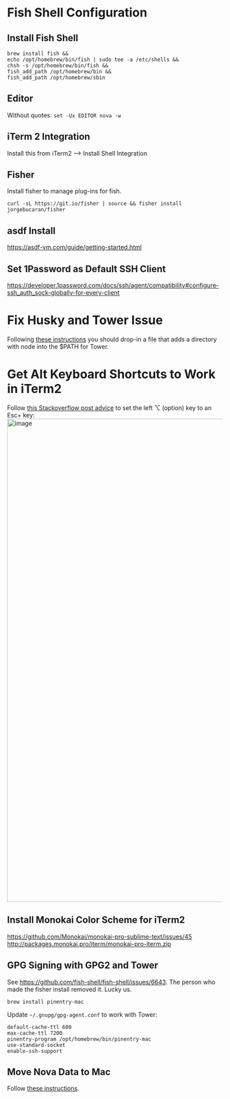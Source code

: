 # Fish Shell Configuration

## Install Fish Shell
```
brew install fish &&
echo /opt/homebrew/bin/fish | sudo tee -a /etc/shells &&
chsh -s /opt/homebrew/bin/fish &&
fish_add_path /opt/homebrew/bin &&
fish_add_path /opt/homebrew/sbin
```

## Editor
Without quotes:
`set -Ux EDITOR nova -w`

## iTerm 2 Integration
Install this from iTerm2 --> Install Shell Integration

## Fisher
Install fisher to manage plug-ins for fish.
```
curl -sL https://git.io/fisher | source && fisher install jorgebucaran/fisher
```
## asdf Install
https://asdf-vm.com/guide/getting-started.html

## Set 1Password as Default SSH Client
https://developer.1password.com/docs/ssh/agent/compatibility#configure-ssh_auth_sock-globally-for-every-client

# Fix Husky and Tower Issue
Following [these instructions](https://www.git-tower.com/help/guides/integration/environment/mac) you should drop-in a file that adds a directory with node into the $PATH for Tower.

# Get Alt Keyboard Shortcuts to Work in iTerm2
Follow [this Stackoverflow post advice](https://stackoverflow.com/a/48000819/2149359) to set the left ⌥ (option) key to an Esc+ key:
<img width="1128" alt="image" src="https://user-images.githubusercontent.com/565647/138564899-03607920-60f7-441b-9088-830ef52cb60c.png">

## Install Monokai Color Scheme for iTerm2
https://github.com/Monokai/monokai-pro-sublime-text/issues/45
http://packages.monokai.pro/iterm/monokai-pro-iterm.zip

## GPG Signing with GPG2 and Tower
See https://github.com/fish-shell/fish-shell/issues/6643. The person who made the fisher install removed it. Lucky us.
```
brew install pinentry-mac
```

Update `~/.gnupg/gpg-agent.conf` to work with Tower:

```
default-cache-ttl 600
max-cache-ttl 7200
pinentry-program /opt/homebrew/bin/pinentry-mac
use-standard-socket
enable-ssh-support
```

## Move Nova Data to Mac
Follow [these instructions](https://help.panic.com/nova/moving-data/).
